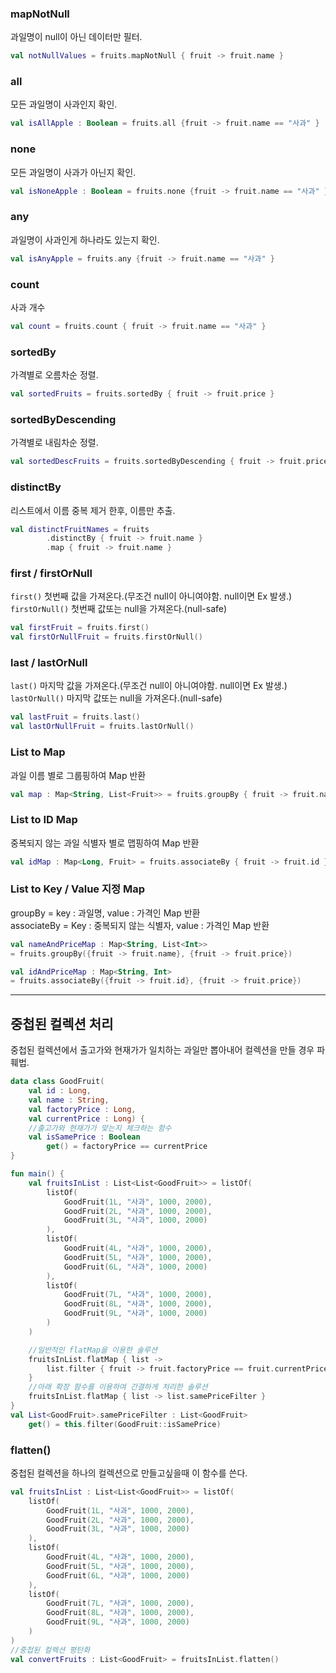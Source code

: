 ### mapNotNull
과일명이 null이 아닌 데이터만 필터.
```kotlin
val notNullValues = fruits.mapNotNull { fruit -> fruit.name }
```
### all
모든 과일명이 사과인지 확인.
```kotlin
val isAllApple : Boolean = fruits.all {fruit -> fruit.name == "사과" }
```
### none
모든 과일명이 사과가 아닌지 확인.
```kotlin
val isNoneApple : Boolean = fruits.none {fruit -> fruit.name == "사과" }
```
### any
과일명이 사과인게 하나라도 있는지 확인.
```kotlin
val isAnyApple = fruits.any {fruit -> fruit.name == "사과" }
```
### count
사과 개수
```kotlin
val count = fruits.count { fruit -> fruit.name == "사과" }
```
### sortedBy
가격별로 오름차순 정렬.
```kotlin
val sortedFruits = fruits.sortedBy { fruit -> fruit.price }
```

### sortedByDescending
가격별로 내림차순 정렬.
```kotlin
val sortedDescFruits = fruits.sortedByDescending { fruit -> fruit.price }
```
### distinctBy
리스트에서 이름 중복 제거 한후, 이름만 추출. 
```kotlin
val distinctFruitNames = fruits
        .distinctBy { fruit -> fruit.name }
        .map { fruit -> fruit.name }
```

### first / firstOrNull
```first()``` 첫번째 값을 가져온다.(무조건 null이 아니여야함. null이면 Ex 발생.)  
```firstOrNull()``` 첫번째 값또는 null을 가져온다.(null-safe)
```kotlin
val firstFruit = fruits.first()
val firstOrNullFruit = fruits.firstOrNull()
```

### last / lastOrNull
```last()``` 마지막 값을 가져온다.(무조건 null이 아니여야함. null이면 Ex 발생.)  
```lastOrNull()``` 마지막 값또는 null을 가져온다.(null-safe)
```kotlin
val lastFruit = fruits.last()
val lastOrNullFruit = fruits.lastOrNull()
```

### List to Map
과일 이름 별로 그룹핑하여 Map 반환
```kotlin
val map : Map<String, List<Fruit>> = fruits.groupBy { fruit -> fruit.name }
```

### List to ID Map
중복되지 않는 과일 식별자 별로 맵핑하여 Map 반환
```kotlin
val idMap : Map<Long, Fruit> = fruits.associateBy { fruit -> fruit.id }
```

### List to Key / Value 지정 Map
groupBy = key : 과일명, value : 가격인 Map 반환  
associateBy = Key : 중복되지 않는 식별자, value : 가격인 Map 반환
```kotlin
val nameAndPriceMap : Map<String, List<Int>> 
= fruits.groupBy({fruit -> fruit.name}, {fruit -> fruit.price})

val idAndPriceMap : Map<String, Int> 
= fruits.associateBy({fruit -> fruit.id}, {fruit -> fruit.price})

```
---
## 중첩된 컬렉션 처리
중첩된 컬렉션에서 출고가와 현재가가 일치하는 과일만 뽑아내어 컬렉션을 만들 경우 파훼법.
```kotlin
data class GoodFruit(
    val id : Long,
    val name : String,
    val factoryPrice : Long,
    val currentPrice : Long) {
    //출고가와 현재가가 맞는지 체크하는 함수
    val isSamePrice : Boolean
        get() = factoryPrice == currentPrice
}

fun main() {
    val fruitsInList : List<List<GoodFruit>> = listOf(
        listOf(
            GoodFruit(1L, "사과", 1000, 2000),
            GoodFruit(2L, "사과", 1000, 2000),
            GoodFruit(3L, "사과", 1000, 2000)
        ),
        listOf(
            GoodFruit(4L, "사과", 1000, 2000),
            GoodFruit(5L, "사과", 1000, 2000),
            GoodFruit(6L, "사과", 1000, 2000)
        ),
        listOf(
            GoodFruit(7L, "사과", 1000, 2000),
            GoodFruit(8L, "사과", 1000, 2000),
            GoodFruit(9L, "사과", 1000, 2000)
        )
    )

    //일반적인 flatMap을 이용한 솔루션
    fruitsInList.flatMap { list -> 
        list.filter { fruit -> fruit.factoryPrice == fruit.currentPrice } 
    }
    //아래 확장 함수를 이용하여 간결하게 처리한 솔루션
    fruitsInList.flatMap { list -> list.samePriceFilter }
}
val List<GoodFruit>.samePriceFilter : List<GoodFruit>
    get() = this.filter(GoodFruit::isSamePrice)
```
### flatten()
중첩된 컬렉션을 하나의 컬렉션으로 만들고싶을때 이 함수를 쓴다.
```kotlin
val fruitsInList : List<List<GoodFruit>> = listOf(
    listOf(
        GoodFruit(1L, "사과", 1000, 2000),
        GoodFruit(2L, "사과", 1000, 2000),
        GoodFruit(3L, "사과", 1000, 2000)
    ),
    listOf(
        GoodFruit(4L, "사과", 1000, 2000),
        GoodFruit(5L, "사과", 1000, 2000),
        GoodFruit(6L, "사과", 1000, 2000)
    ),
    listOf(
        GoodFruit(7L, "사과", 1000, 2000),
        GoodFruit(8L, "사과", 1000, 2000),
        GoodFruit(9L, "사과", 1000, 2000)
    )
)
//중첩된 컬렉션 평탄화
val convertFruits : List<GoodFruit> = fruitsInList.flatten()
```
